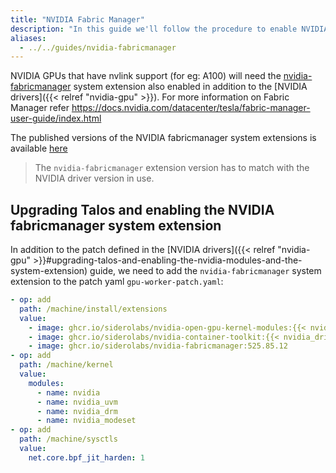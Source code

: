 ```yaml
---
title: "NVIDIA Fabric Manager"
description: "In this guide we'll follow the procedure to enable NVIDIA Fabric Manager."
aliases:
  - ../../guides/nvidia-fabricmanager
---
```


NVIDIA GPUs that have nvlink support (for eg: A100) will need the [nvidia-fabricmanager](https://github.com/siderolabs/extensions/pkgs/container/nvidia-fabricmanager) system extension also enabled in addition to the [NVIDIA drivers]({{< relref "nvidia-gpu" >}}).
For more information on Fabric Manager refer https://docs.nvidia.com/datacenter/tesla/fabric-manager-user-guide/index.html

The published versions of the NVIDIA fabricmanager system extensions is available [here](https://github.com/siderolabs/extensions/pkgs/container/nvidia-fabricmanager)

> The `nvidia-fabricmanager` extension version has to match with the NVIDIA driver version in use.

## Upgrading Talos and enabling the NVIDIA fabricmanager system extension

In addition to the patch defined in the [NVIDIA drivers]({{< relref "nvidia-gpu" >}}#upgrading-talos-and-enabling-the-nvidia-modules-and-the-system-extension) guide, we need to add the `nvidia-fabricmanager` system extension to the patch yaml `gpu-worker-patch.yaml`:

```yaml
- op: add
  path: /machine/install/extensions
  value:
    - image: ghcr.io/siderolabs/nvidia-open-gpu-kernel-modules:{{< nvidia_driver_release >}}-{{< release >}}
    - image: ghcr.io/siderolabs/nvidia-container-toolkit:{{< nvidia_driver_release >}}-{{< nvidia_container_toolkit_release >}}
    - image: ghcr.io/siderolabs/nvidia-fabricmanager:525.85.12
- op: add
  path: /machine/kernel
  value:
    modules:
      - name: nvidia
      - name: nvidia_uvm
      - name: nvidia_drm
      - name: nvidia_modeset
- op: add
  path: /machine/sysctls
  value:
    net.core.bpf_jit_harden: 1
```
